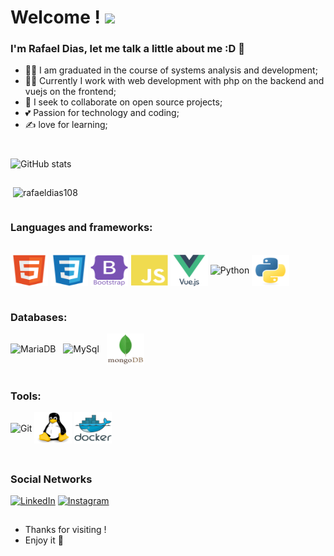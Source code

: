 # Welcome ! <img src="https://raw.githubusercontent.com/kaueMarques/kaueMarques/master/hi.gif" height="30px">
<h3>I'm Rafael Dias, let me talk a little about me :D 🖖</h3>

- 👨‍🎓 I am graduated in the course of systems analysis and development;
- 👨‍💻 Currently I work with web development with php on the backend and vuejs on the frontend;
- 👯 I seek to collaborate on open source projects;
- 💕 Passion for technology and coding;
- ✍ love for learning;

#

![GitHub stats](https://github-readme-stats.vercel.app/api/top-langs/?username=RafaelDias108&theme=dark)

<div style="display: inline-block">
  <p>&nbsp;<img align="center" src="https://github-readme-stats.vercel.app/api?username=rafaeldias108&show_icons=true&locale=en&theme=dark" alt="rafaeldias108" /></p>
</div>

<h3 align="left">Languages and frameworks:</h3>
<div style="display: inline_block"><br>
  <img align="center" alt="Html 5" height="50" width="60" src="https://raw.githubusercontent.com/devicons/devicon/master/icons/html5/html5-original.svg">
  <img align="center" alt="Css 3" height="50" width="60" src="https://raw.githubusercontent.com/devicons/devicon/master/icons/css3/css3-original.svg">
  <img align="center" alt="Css 3" height="50" width="60" src="https://raw.githubusercontent.com/devicons/devicon/master/icons/bootstrap/bootstrap-plain-wordmark.svg" alt="bootstrap">
  <img align="center" alt="Javascript" height="50" width="60" src="https://raw.githubusercontent.com/devicons/devicon/master/icons/javascript/javascript-plain.svg">
  <img align="center" alt="Python" height="50" width="60" src="https://raw.githubusercontent.com/devicons/devicon/master/icons/vuejs/vuejs-original-wordmark.svg" alt="vuejs">
  <img align="center" alt="Python" height="50" width="60" src="https://www.php.net/images/logos/new-php-logo.svg">
  <img align="center" alt="Python" height="50" width="60" src="https://raw.githubusercontent.com/devicons/devicon/master/icons/python/python-original.svg">
</div>
<br>

<h3 align="left">Databases:</h3>
<div style="display: inline_block">
  <img align="center" alt="MariaDB" height="50" width="60" src="https://mariadb.com/wp-content/uploads/2019/11/mariadb-logo-vert_white-transparent-300x245.png" alt="mariadb">
  &nbsp;
  <img align="center" alt="MySql" height="50" width="60" src="https://pngimg.com/uploads/mysql/mysql_PNG37.png">
  &nbsp;
  <img align="center" alt="MongoDB" height="50" width="60" src="https://raw.githubusercontent.com/devicons/devicon/master/icons/mongodb/mongodb-original-wordmark.svg">
</div
<br>
<br>
<h3 align="left">Tools:</h3>
<div style="display: inline_block">
  <img align="center" alt="Git" height="50" width="60" src="https://www.vectorlogo.zone/logos/git-scm/git-scm-icon.svg">
  <img align="center" alt="Git" height="50" width="60" src="https://raw.githubusercontent.com/devicons/devicon/master/icons/linux/linux-original.svg">
  <img align="center" alt="Git" height="50" width="60" src="https://raw.githubusercontent.com/devicons/devicon/master/icons/docker/docker-original-wordmark.svg">
</div
<br>
<br>

##
### Social Networks
[![LinkedIn](https://img.shields.io/badge/LinkedIn-0077B5?style=for-the-badge&logo=linkedin&logoColor=white&url=https://www.linkedin.com/in/rafael-soares-dias-241008163/)](https://www.linkedin.com/in/rafael-soares-dias-241008163/)
[![Instagram](https://img.shields.io/badge/Instagram-%23E4405F.svg?style=for-the-badge&logo=Instagram&logoColor=white&url=https://www.instagram.com/rafaeldiasdev/)](https://www.instagram.com/rafaeldiasdev/)

##
- Thanks for visiting !
- Enjoy it 🤙


